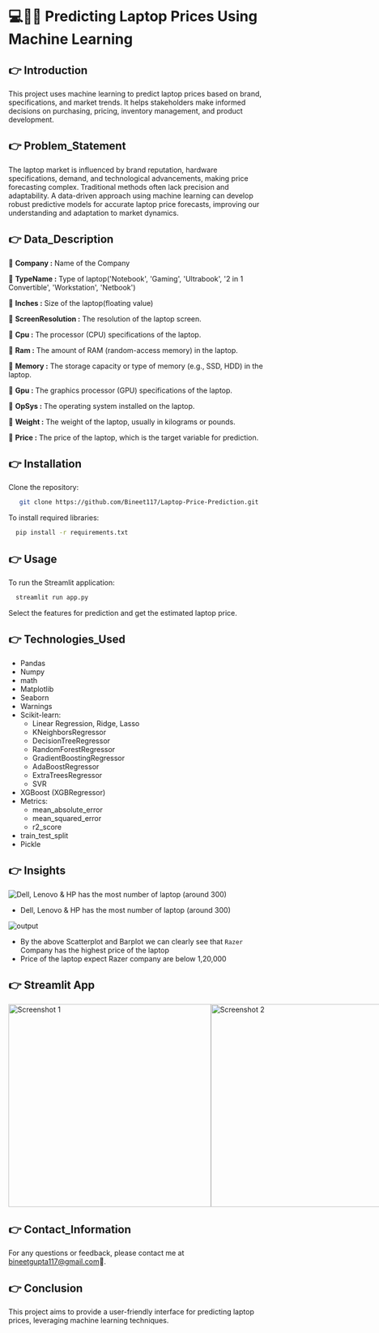 
# 💻🧑‍💻 Predicting Laptop Prices Using Machine Learning
<!---
## 👉 Table of Contents
- [Introduction](#👉Introduction)
- [Problem Statement](#👉Problem_Statement)
- [Data Description](#Data_Description)
- [Installation](#👉Installation)
- [Usage](#👉Usage)
- [Technologies_Used](#👉Technologies_Used)
- [Screenshots](#👉Screenshots)
- [Contact_Information](#👉Contact_Information)
- [Conclusion](#👉Conclusion) --->

## 👉 Introduction
This project uses machine learning to predict laptop prices based on brand, specifications, and market trends. It helps stakeholders make informed decisions on purchasing, pricing, inventory management, and product development.



## 👉 Problem_Statement
The laptop market is influenced by brand reputation, hardware specifications, demand, and technological advancements, making price forecasting complex. Traditional methods often lack precision and adaptability. A data-driven approach using machine learning can develop robust predictive models for accurate laptop price forecasts, improving our understanding and adaptation to market dynamics.

## 👉 Data_Description

🚀 **Company :** Name of the Company

🚀 **TypeName :** Type of laptop('Notebook', 'Gaming', 'Ultrabook', '2 in 1 Convertible', 'Workstation', 'Netbook')

🚀 **Inches :** Size of the laptop(floating value)

🚀 **ScreenResolution :** The resolution of the laptop screen.

🚀 **Cpu :** The processor (CPU) specifications of the laptop.

🚀 **Ram :** The amount of RAM (random-access memory) in the laptop.

🚀 **Memory :** The storage capacity or type of memory (e.g., SSD, HDD) in the laptop.

🚀 **Gpu :** The graphics processor (GPU) specifications of the laptop.

🚀 **OpSys :** The operating system installed on the laptop.

🚀 **Weight :** The weight of the laptop, usually in kilograms or pounds.

🚀 **Price :** The price of the laptop, which is the target variable for prediction.






## 👉 Installation

Clone the repository:

```bash
   git clone https://github.com/Bineet117/Laptop-Price-Prediction.git
```

To install required libraries:

```bash
  pip install -r requirements.txt
```
 
## 👉 Usage
To run the Streamlit application:

```bash
  streamlit run app.py
```
Select the features for prediction and get the estimated laptop price.


## 👉 Technologies_Used
* Pandas
* Numpy
* math
* Matplotlib
* Seaborn
* Warnings
* Scikit-learn:
    * Linear Regression, Ridge, Lasso
    * KNeighborsRegressor
    * DecisionTreeRegressor
    * RandomForestRegressor
    * GradientBoostingRegressor
    * AdaBoostRegressor
    * ExtraTreesRegressor
    * SVR
* XGBoost (XGBRegressor)
* Metrics:
    * mean_absolute_error
    * mean_squared_error
    * r2_score
* train_test_split
* Pickle

## 👉 Insights
![Dell, Lenovo & HP has the most number of laptop (around 300)](https://github.com/Bineet117/Laptop-Price-Prediction/assets/118985862/9ee53efb-1591-46c1-926b-7ddd20768e77)
- Dell, Lenovo & HP has the most number of laptop (around 300)

![output](https://github.com/Bineet117/Laptop-Price-Prediction/assets/118985862/17a020c7-4a9c-4786-be34-5c07ae460bc0)
- By the above Scatterplot and Barplot we can clearly see that `Razer` Company has the highest price of the laptop
- Price of the laptop expect Razer company are below 1,20,000 


## 👉 Streamlit App

<div style="display:flex; justify-content:space-between;">
  <img src="https://github.com/Bineet117/Laptop-Price-Prediction/assets/118985862/8a41b119-1914-46cf-b24d-6ae779ca9517" alt="Screenshot 1" width="400"/>
  <img src="https://github.com/Bineet117/Laptop-Price-Prediction/assets/118985862/12cfd0c6-40b8-45de-90ad-459f7ace49d7" alt="Screenshot 2" width="400"/>
</div>


## 👉 Contact_Information
For any questions or feedback, please contact me at bineetgupta117@gmail.com📧.


## 👉 Conclusion
This project aims to provide a user-friendly interface for predicting laptop prices, leveraging machine learning techniques.

